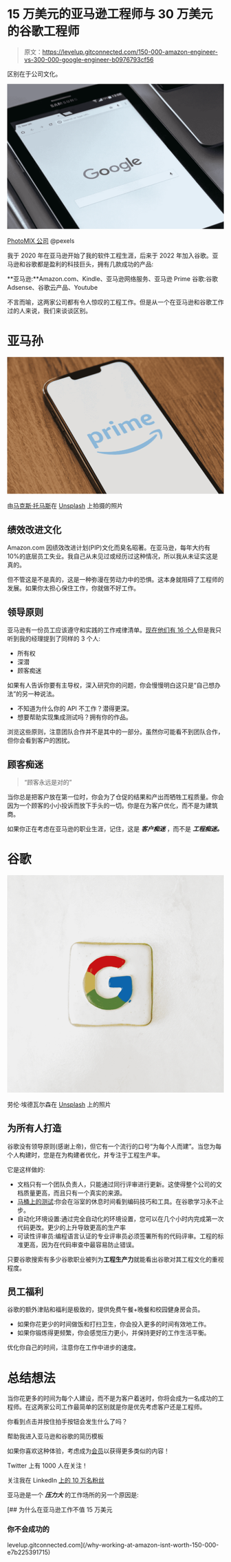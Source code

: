 # 15 万美元的亚马逊工程师与 30 万美元的谷歌工程师

> 原文：<https://levelup.gitconnected.com/150-000-amazon-engineer-vs-300-000-google-engineer-b0976793cf56>

区别在于公司文化。

![](img/988644fc568574f786e6b5ccfda65689.png)

[PhotoMIX 公司](https://www.pexels.com/@wdnet/) @pexels

我于 2020 年在亚马逊开始了我的软件工程生涯，后来于 2022 年加入谷歌。亚马逊和谷歌都是盈利的科技巨头，拥有几款成功的产品:

**亚马逊:**Amazon.com、Kindle、亚马逊网络服务、亚马逊 Prime
谷歌:谷歌 Adsense、谷歌云产品、Youtube

不言而喻，这两家公司都有令人惊叹的工程工作。但是从一个在亚马逊和谷歌工作过的人来说，我们来谈谈区别。

# 亚马孙

![](img/6c6fa63ab88f6d0cd514a8e97ac44a7e.png)

由[马克斯·托马斯](https://unsplash.com/@querysprout?utm_source=medium&utm_medium=referral)在 [Unsplash](https://unsplash.com?utm_source=medium&utm_medium=referral) 上拍摄的照片

## 绩效改进文化

Amazon.com 因绩效改进计划(PIP)文化而臭名昭著。在亚马逊，每年大约有 10%的底层员工失业。我自己从未见过或经历过这种情况，所以我从未证实这是真的。

但不管这是不是真的，这是一种弥漫在劳动力中的恐惧。这本身就阻碍了工程师的发展。如果你太担心保住工作，你就做不好工作。

## 领导原则

亚马逊有一份员工应该遵守和实践的工作戒律清单。[现在他们有 16 个人](https://www.amazon.jobs/en/principles)但是我只听到我的经理提到了同样的 3 个人:

*   所有权
*   深潜
*   顾客痴迷

如果有人告诉你要有主导权，深入研究你的问题，你会慢慢明白这只是“自己想办法”的另一种说法。

*   不知道为什么你的 API 不工作？潜得更深。
*   想要帮助实现集成测试吗？拥有你的作品。

浏览这些原则，注意团队合作并不是其中的一部分。虽然你可能看不到团队合作，但你会看到客户的困扰。

## 顾客痴迷

> “顾客永远是对的”

当你总是把客户放在第一位时，你会为了仓促的结果和产出而牺牲工程质量。你会因为一个顾客的小小投诉而放下手头的一切。你是在为客户优化，而不是为建筑商。

如果你正在考虑在亚马逊的职业生涯，记住，这是 ***客户痴迷*** ，而不是 ***工程痴迷。***

# 谷歌

![](img/fc0d8d903c601e774c80de4f3d586282.png)

劳伦·埃德瓦尔森在 [Unsplash](https://unsplash.com?utm_source=medium&utm_medium=referral) 上的照片

## 为所有人打造

谷歌没有领导原则(感谢上帝)，但它有一个流行的口号“为每个人而建”。当您为每个人构建时，您是在为构建者优化，并专注于工程生产率。

它是这样做的:

*   文档只有一个团队负责人，只能通过同行评审进行更新。这使得整个公司的文档质量更高，而且只有一个真实的来源。
*   [马桶上的测试](https://testing.googleblog.com/2007/01/introducing-testing-on-toilet.html):你会在浴室的休息时间看到编码技巧和工具。在谷歌学习永不止步。
*   自动化环境设置:通过完全自动化的环境设置，您可以在几个小时内完成第一次代码更改。更少的上升导致更高的生产率
*   可读性评审员:编程语言认证的专业评审员必须签署所有的代码评审。工程的标准更高，因为在代码审查中最容易防止错误。

只要谷歌搜索有多少谷歌职业被列为**工程生产力**就能看出谷歌对其工程文化的重视程度。

## 员工福利

谷歌的额外津贴和福利是极致的，提供免费午餐+晚餐和校园健身房会员。

*   如果你花更少的时间做饭和打扫卫生，你会投入更多的时间有效地工作。
*   如果你锻炼得更频繁，你会感觉压力更小，并保持更好的工作生活平衡。

优化你自己的时间，注意你在工作中进步的速度。

# 总结想法

当你花更多的时间为每个人建设，而不是为客户着迷时，你将会成为一名成功的工程师。在这两家公司工作最简单的区别就是你是优先考虑客户还是工程师。

你看到点击并按住拍手按钮会发生什么了吗？

帮助我进入亚马逊和谷歌的简历模板

如果你喜欢这种体验，考虑成为[会员](https://medium.com/@alexcancode/membership)以获得更多类似的内容！

Twitter 上有 1000 人在关注！

关注我在 LinkedIn
[上的 10 万名粉丝](https://www.linkedin.com/in/alxngu/)

亚马逊是一个 ***压力大*** 的工作场所的另一个原因是:

[](/why-working-at-amazon-isnt-worth-150-000-e7b225391715) [## 为什么在亚马逊工作不值 15 万美元

### 你不会成功的

levelup.gitconnected.com](/why-working-at-amazon-isnt-worth-150-000-e7b225391715)